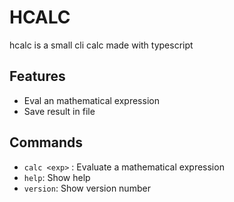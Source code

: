 # HCALC

hcalc is a small cli calc made with typescript

## Features

- Eval an mathematical expression
- Save result in file

## Commands

- `calc <exp>` : Evaluate a mathematical expression
- `help`: Show help
- `version`: Show version number
